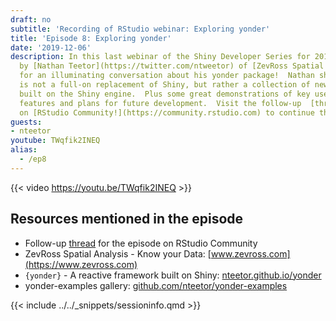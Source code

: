 ```yaml
---
draft: no
subtitle: 'Recording of RStudio webinar: Exploring yonder'
title: 'Episode 8: Exploring yonder'
date: '2019-12-06'
description: In this last webinar of the Shiny Developer Series for 2019, we are joined
  by [Nathan Teetor](https://twitter.com/ntweetor) of [ZevRoss Spatial Analysis](https://www.zevross.com)
  for an illuminating conversation about his yonder package!  Nathan shares how yonder
  is not a full-on replacement of Shiny, but rather a collection of new functionality
  built on the Shiny engine.  Plus some great demonstrations of key user interface
  features and plans for future development.  Visit the follow-up  [thread](https://community.rstudio.com/t/shiny-developer-series-webinar-discussion-episode-8-nathan-teetor-on-exploring-yonder/46744)
  on [RStudio Community!](https://community.rstudio.com) to continue the discussion!
guests: 
- nteetor
youtube: TWqfik2INEQ
alias:
  - /ep8
---
```


{{< video https://youtu.be/TWqfik2INEQ >}}

## Resources mentioned in the episode

* Follow-up [thread](https://community.rstudio.com/t/shiny-developer-series-webinar-discussion-episode-8-nathan-teetor-on-exploring-yonder/46744) for the episode on RStudio Community
* ZevRoss Spatial Analysis - Know your Data: [www.zevross.com](https://www.zevross.com)
* `{yonder}` - A reactive framework built on Shiny: [nteetor.github.io/yonder](https://nteetor.github.io/yonder/)
* yonder-examples gallery: [github.com/nteetor/yonder-examples](https://github.com/nteetor/yonder-examples)

{{< include ../../_snippets/sessioninfo.qmd >}}
